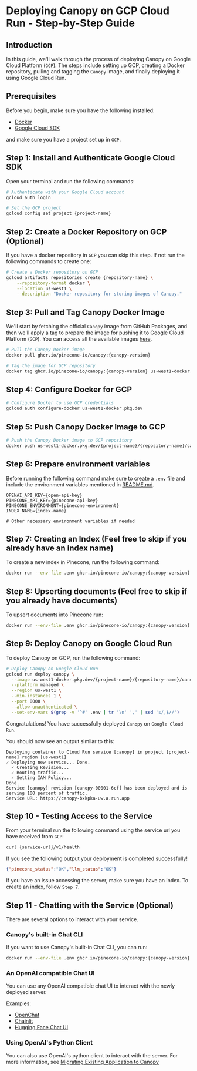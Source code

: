 # Deploying Canopy on GCP Cloud Run - Step-by-Step Guide


## Introduction
In this guide, we'll walk through the process of deploying Canopy on Google Cloud Platform (`GCP`). 
The steps include setting up GCP, creating a Docker repository, pulling and tagging the `Canopy` image, and finally deploying it using Google Cloud Run.

## Prerequisites
Before you begin, make sure you have the following installed:

- [Docker](https://docs.docker.com/engine/install/)
- [Google Cloud SDK](https://cloud.google.com/sdk/docs/install)

and make sure you have a project set up in `GCP`.

## Step 1: Install and Authenticate Google Cloud SDK
Open your terminal and run the following commands:

```bash
# Authenticate with your Google Cloud account
gcloud auth login

# Set the GCP project
gcloud config set project {project-name}
```

## Step 2: Create a Docker Repository on GCP (Optional)
If you have a docker repository in `GCP` you can skip this step. If not run the following commands to create one:

```bash
# Create a Docker repository on GCP
gcloud artifacts repositories create {repository-name} \
    --repository-format docker \
    --location us-west1 \
    --description "Docker repository for storing images of Canopy."
```

## Step 3: Pull and Tag Canopy Docker Image
We'll start by fetching the official `Canopy` image from GitHub Packages, and then we'll apply a tag to prepare the image
for pushing it to Google Cloud Platform (`GCP`). You can access all the available images [here](https://github.com/pinecone-io/canopy/pkgs/container/canopy).

```bash
# Pull the Canopy Docker image
docker pull ghcr.io/pinecone-io/canopy:{canopy-version}

# Tag the image for GCP repository
docker tag ghcr.io/pinecone-io/canopy:{canopy-version} us-west1-docker.pkg.dev/{project-name}/{repository-name}/canopy:{canopy-version}
```

## Step 4: Configure Docker for GCP
```bash
# Configure Docker to use GCP credentials
gcloud auth configure-docker us-west1-docker.pkg.dev
```

## Step 5: Push Canopy Docker Image to GCP
```bash
# Push the Canopy Docker image to GCP repository
docker push us-west1-docker.pkg.dev/{project-name}/{repository-name}/canopy:{canopy-version}
```

## Step 6: Prepare environment variables
Before running the following command make sure to create a `.env` file and include the environment variables mentioned
in [README.md](https://github.com/pinecone-io/canopy/blob/main/README.md). 
```text
OPENAI_API_KEY={open-api-key}
PINECONE_API_KEY={pinecone-api-key}
PINECONE_ENVIRONMENT={pinecone-environment}
INDEX_NAME={index-name}

# Other necessary environment variables if needed
```

## Step 7: Creating an Index (Feel free to skip if you already have an index name)

To create a new index in Pinecone, run the following command:

```bash
docker run --env-file .env ghcr.io/pinecone-io/canopy:{canopy-version} yes | canopy new
```

## Step 8: Upserting documents (Feel free to skip if you already have documents)

To upsert documents into Pinecone run:

```bash
docker run --env-file .env ghcr.io/pinecone-io/canopy:{canopy-version} yes | canopy upsert {parquet-file.parquet}
```

## Step 9: Deploy Canopy on Google Cloud Run

To deploy Canopy on GCP, run the following command:

```bash
# Deploy Canopy on Google Cloud Run
gcloud run deploy canopy \
  --image us-west1-docker.pkg.dev/{project-name}/{repository-name}/canopy:{canopy-version} \
  --platform managed \
  --region us-west1 \
  --min-instances 1 \
  --port 8000 \
  --allow-unauthenticated \
  --set-env-vars $(grep -v '^#' .env | tr '\n' ',' | sed 's/,$//')
```

Congratulations! You have successfully deployed `Canopy` on `Google Cloud Run`. 

You should now see an output similar to this:

    Deploying container to Cloud Run service [canopy] in project [project-name] region [us-west1]
    ✓ Deploying new service... Done.
      ✓ Creating Revision...
      ✓ Routing traffic...
      ✓ Setting IAM Policy...
    Done.
    Service [canopy] revision [canopy-00001-6cf] has been deployed and is serving 100 percent of traffic.
    Service URL: https://canopy-bxkpka-uw.a.run.app

## Step 10 - Testing Access to the Service
From your terminal run the following command using the service url you have received from `GCP`:

```bash
curl {service-url}/v1/health
```

If you see the following output your deployment is completed successfully!

```json
{"pinecone_status":"OK","llm_status":"OK"}
```

If you have an issue accessing the server, make sure you have an index. To create an index, follow `Step 7`.

## Step 11 - Chatting with the Service (Optional)
There are several options to interact with your service.

### Canopy's built-in Chat CLI
If you want to use Canopy's built-in Chat CLI, you can run:
```bash
docker run --env-file .env ghcr.io/pinecone-io/canopy:{canopy-version} canopy chat
```
### An OpenAI compatible Chat UI
You can use any OpenAI compatible chat UI to interact with the newly deployed server. 

Examples:
 - [OpenChat](https://github.com/imoneoi/openchat-ui)
 - [Chainlit](https://docs.chainlit.io/get-started/overview)
 - [Hugging Face Chat UI](https://huggingface.co/spaces/huggingchat/chat-ui/blob/main/README.md)

### Using OpenAI's Python Client
You can also use OpenAI's python client to interact with the server. For more information, see
 [Migrating Existing Application to Canopy](https://github.com/pinecone-io/canopy?tab=readme-ov-file#migrating-an-existing-openai-application-to-canopy)
 






